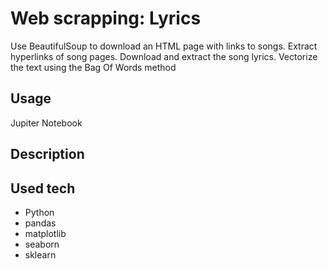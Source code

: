 # Web scrapping: Lyrics
Use BeautifulSoup to download an HTML page with links to songs. Extract hyperlinks of song pages. Download and extract the song lyrics. Vectorize the text using the Bag Of Words method

Usage
--------
Jupiter Notebook 

Description
--------

Used tech
--------
- Python
- pandas
- matplotlib
- seaborn
- sklearn

